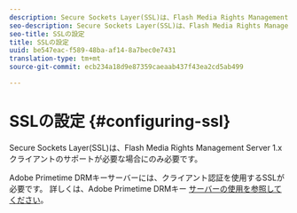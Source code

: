 ```yaml
---
description: Secure Sockets Layer(SSL)は、Flash Media Rights Management Server 1.xクライアントのサポートが必要な場合にのみ必要です。
seo-description: Secure Sockets Layer(SSL)は、Flash Media Rights Management Server 1.xクライアントのサポートが必要な場合にのみ必要です。
seo-title: SSLの設定
title: SSLの設定
uuid: be547eac-f589-48ba-af14-8a7bec0e7431
translation-type: tm+mt
source-git-commit: ecb234a18d9e87359caeaab437f43ea2cd5ab499

---
```



# SSLの設定 {#configuring-ssl}

Secure Sockets Layer(SSL)は、Flash Media Rights Management Server 1.xクライアントのサポートが必要な場合にのみ必要です。

Adobe Primetime DRMキーサーバーには、クライアント認証を使用するSSLが必要です。 詳しくは、Adobe Primetime DRMキー [サーバーの使用を参照してください](../../using-the-drm-key-server/requirements.md)。

